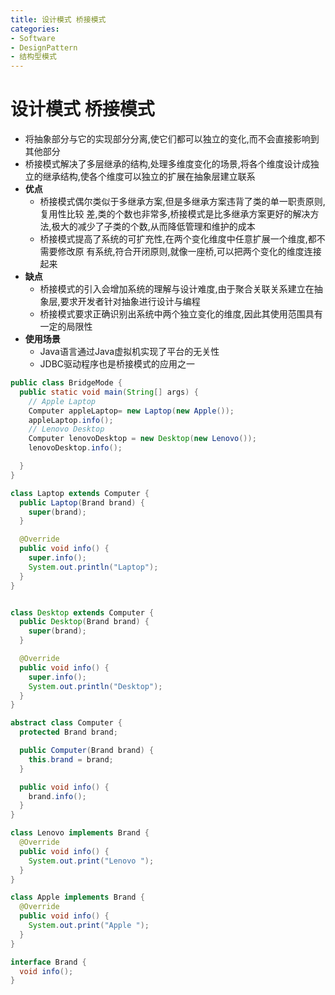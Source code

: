 ```yaml
---
title: 设计模式 桥接模式
categories:
- Software
- DesignPattern
- 结构型模式
---
```

# 设计模式 桥接模式

- 将抽象部分与它的实现部分分离,使它们都可以独立的变化,而不会直接影响到其他部分
- 桥接模式解决了多层继承的结构,处理多维度变化的场景,将各个维度设计成独立的继承结构,使各个维度可以独立的扩展在抽象层建立联系
- **优点**
  - 桥接模式偶尔类似于多继承方案,但是多继承方案违背了类的单一职责原则,复用性比较 差,类的个数也非常多,桥接模式是比多继承方案更好的解决方法,极大的减少了子类的个数,从而降低管理和维护的成本
  - 桥接模式提高了系统的可扩充性,在两个变化维度中任意扩展一个维度,都不需要修改原 有系统,符合开闭原则,就像一座桥,可以把两个变化的维度连接起来
- **缺点**
  - 桥接模式的引入会增加系统的理解与设计难度,由于聚合关联关系建立在抽象层,要求开发者针对抽象进行设计与编程
  - 桥接模式要求正确识别出系统中两个独立变化的维度,因此其使用范围具有一定的局限性
- **使用场景**
  - Java语言通过Java虚拟机实现了平台的无关性
  - JDBC驱动程序也是桥接模式的应用之一

```java
public class BridgeMode {
  public static void main(String[] args) {
    // Apple Laptop
    Computer appleLaptop= new Laptop(new Apple());
    appleLaptop.info();
    // Lenovo Desktop
    Computer lenovoDesktop = new Desktop(new Lenovo());
    lenovoDesktop.info();

  }
}

class Laptop extends Computer {
  public Laptop(Brand brand) {
    super(brand);
  }

  @Override
  public void info() {
    super.info();
    System.out.println("Laptop");
  }
}


class Desktop extends Computer {
  public Desktop(Brand brand) {
    super(brand);
  }

  @Override
  public void info() {
    super.info();
    System.out.println("Desktop");
  }
}

abstract class Computer {
  protected Brand brand;

  public Computer(Brand brand) {
    this.brand = brand;
  }

  public void info() {
    brand.info();
  }
}

class Lenovo implements Brand {
  @Override
  public void info() {
    System.out.print("Lenovo ");
  }
}

class Apple implements Brand {
  @Override
  public void info() {
    System.out.print("Apple ");
  }
}

interface Brand {
  void info();
}
```

